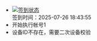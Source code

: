 - [![签到状态](https://github.com/p7wm/Cloud189-Actions/actions/workflows/main.yml/badge.svg?branch=main)](https://github.com/p7wm/Cloud189-Actions/actions/workflows/main.yml) <br> 签到时间：2025-07-26 18:43:55
- 开始执行帐号1
- 设备ID不存在，需要二次设备校验
